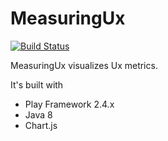 MeasuringUx
======
[![Build Status](https://travis-ci.org/crispab/MeasuringUx.svg?branch=master)](https://travis-ci.org/crispab/MeasuringUx)

MeasuringUx visualizes Ux metrics. 

It's built with
- Play Framework 2.4.x
- Java 8
- Chart.js



